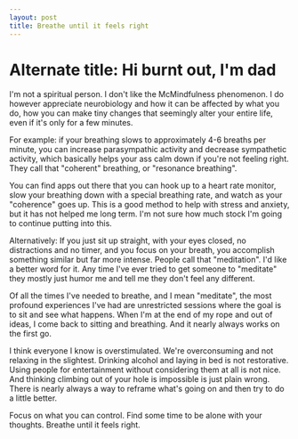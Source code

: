 ```yaml
---
layout: post
title: Breathe until it feels right
---
```


# Alternate title: Hi burnt out, I'm dad

I'm not a spiritual person. I don't like the McMindfulness phenomenon. I do however appreciate neurobiology and how it can be affected by what you do, how you can make tiny changes that seemingly alter your entire life, even if it's only for a few minutes.

For example: if your breathing slows to approximately 4-6 breaths per minute, you can increase parasympathic activity and decrease sympathetic activity, which basically helps your ass calm down if you're not feeling right. They call that "coherent" breathing, or "resonance breathing".

You can find apps out there that you can hook up to a heart rate monitor, slow your breathing down with a special breathing rate, and watch as your "coherence" goes up. This is a good method to help with stress and anxiety, but it has not helped me long term. I'm not sure how much stock I'm going to continue putting into this.

Alternatively: If you just sit up straight, with your eyes closed, no distractions and no timer, and you focus on your breath, you accomplish something similar but far more intense. People call that "meditation". I'd like a better word for it. Any time I've ever tried to get someone to "meditate" they mostly just humor me and tell me they don't feel any different.

Of all the times I've needed to breathe, and I mean "meditate", the most profound experiences I've had are unrestricted sessions where the goal is to sit and see what happens. When I'm at the end of my rope and out of ideas, I come back to sitting and breathing. And it nearly always works on the first go.

I think everyone I know is overstimulated. We're overconsuming and not relaxing in the slightest. Drinking alcohol and laying in bed is not restorative. Using people for entertainment without considering them at all is not nice. And thinking climbing out of your hole is impossible is just plain wrong. There is nearly always a way to reframe what's going on and then try to do a little better.

Focus on what you can control. Find some time to be alone with your thoughts. Breathe until it feels right.
